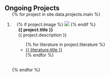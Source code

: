 <h2 id="projects" style="margin: 2px 0px -15px;">Ongoing Projects</h2>

<div class="projects">
<ol class="project-list">

{% for project in site.data.projects.main %}

<li>
<div class="project-row">
  <div class="col-sm-3 project-image" style="position: relative;padding-right: 15px;padding-left: 15px;">
    {% if project.image %} 
    <img src="{{ project.image }}" class="teaser img-fluid z-depth-1" 
    style="width=100;height=40%;">
    {% endif %}
  </div>
  <div class="col-sm-9 project-details" style="position: relative;padding-right: 15px;padding-left: 20px;">
      <div class="project-title"><strong>{{ project.title }}</strong></div>
      <div class="project-description">{{ project.description }}</div>
      <div class="project-literature">
        <ul class="literature-list">
          {% for literature in project.literature %}
            <li><a href="{{ literature.link }}" target="_blank">{{ literature.title }}</a></li>
          {% endfor %}
        </ul>
      </div>
  </div>
</div>
</li>

<br>

{% endfor %}

</ol>
</div>

